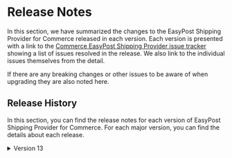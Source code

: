 # Release Notes

In this section, we have summarized the changes to the EasyPost Shipping Provider for Commerce released in each version. Each version is presented with a link to the [Commerce EasyPost Shipping Provider issue tracker](https://github.com/umbraco/Umbraco.Commerce.ShippingProviders.EasyPost/issues) showing a list of issues resolved in the release.  We also link to the individual issues themselves from the detail.

If there are any breaking changes or other issues to be aware of when upgrading they are also noted here.

## Release History

In this section, you can find the release notes for each version of EasyPost Shipping Provider for Commerce. For each major version, you can find the details about each release.

<details>

<summary>Version 13</summary>

#### 13.0.0-rc1 (February 6th 2024)

* Initial release.
  
</details>
